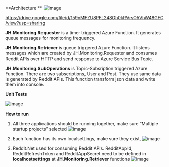 **Architecture **
![image](https://github.com/Wahap/JH.Scheduler/assets/9551651/1260e79a-fdfc-4181-9484-1c0a25d54887)

https://drive.google.com/file/d/159nMFZU8PFL248Oh0kRVrsO5VhW48GFC/view?usp=sharing

**JH.Monitoring.Requester** is a timer triggered Azure Function. It generates queue messages for monitoring frequency. 

**JH.Monitoring.Retriever** is queue triggered Azure Function. It listens messages which are created by JH.Monitoring.Requester and consumes Reddit APIs over HTTP and send response to Azure Service Bus Topic.

**JH.Monitoring.SubOperations** is Topic-Subsription triggered Azure Function. There are two subscriptions, User and Post. They use same data is generated by Reddit APIs. This function transform json data and write them into console.




**Unit Tests**

![image](https://github.com/Wahap/JH.Scheduler/assets/9551651/821f159c-c822-4706-8e2d-d945b58394bc)




**How to run**

1)	All three applications should be running together, make sure  “Multiple startup projects” selected
 ![image](https://github.com/Wahap/JH.Scheduler/assets/9551651/5f663a4a-8caa-4da0-a420-ff206272aefd)


2)	Each function has its own localsettings, make sure they exist, 
![image](https://github.com/Wahap/JH.Scheduler/assets/9551651/df105299-4b1b-4a88-9189-6b34b6d08730)

3) Reddit.Net used for consuming  Reddit APIs. RedditAppId, RedditRefreshToken and RedditAppSecret need to be defined in **localhostsettings** at **JH.Monitoring.Retriever** functions
   ![image](https://github.com/Wahap/JH.Scheduler/assets/9551651/dab44397-6ef7-4d7b-b9cb-98a11a55732e)


 


